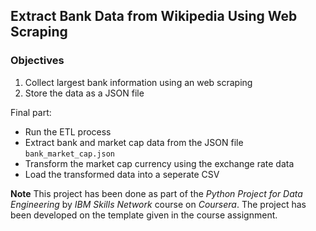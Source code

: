 ## **Extract Bank Data from Wikipedia Using Web Scraping**

### **Objectives**

1. Collect largest bank information using an web scraping
2. Store the data as a JSON file

Final part:
*   Run the ETL process
*   Extract bank and market cap data from the JSON file `bank_market_cap.json`
*   Transform the market cap currency using the exchange rate data
*   Load the transformed data into a seperate CSV



**Note**
This project has been done as part of the *Python Project for Data Engineering* by *IBM Skills Network* course on *Coursera*.
The project has been developed on the template given in the course assignment.

